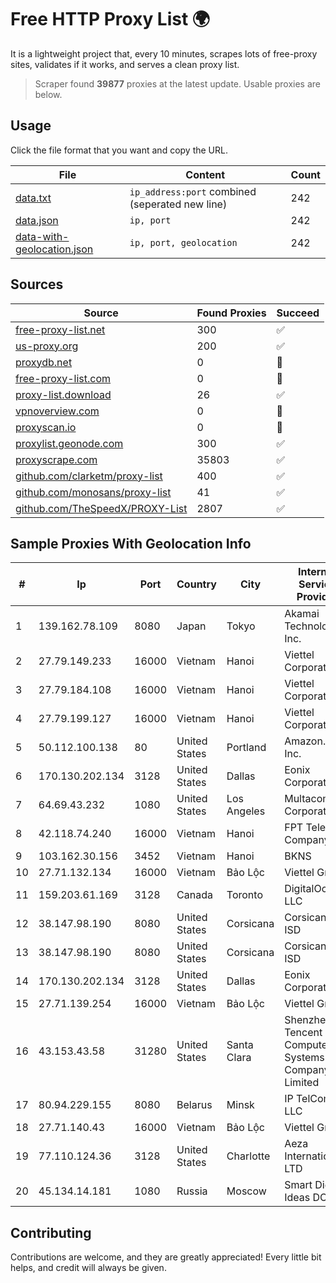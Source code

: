 
# Free HTTP Proxy List 🌍

It is a lightweight project that, every 10 minutes, scrapes lots of free-proxy sites, validates if it works, and serves a clean proxy list.


> Scraper found **39877** proxies at the latest update. Usable proxies are below.

## Usage

Click the file format that you want and copy the URL.


|File|Content|Count|
|----|-------|-----|
|[data.txt](https://raw.githubusercontent.com/themiralay/Proxy-List-World/master/data.txt)|`ip_address:port` combined (seperated new line)|242|
|[data.json](https://raw.githubusercontent.com/themiralay/Proxy-List-World/master/data.json)|`ip, port`|242|
|[data-with-geolocation.json](https://raw.githubusercontent.com/themiralay/Proxy-List-World/master/data-with-geolocation.json)|`ip, port, geolocation`|242|

## Sources

|Source|Found Proxies|Succeed|
|------|-------------|-------|
|[free-proxy-list.net](https://free-proxy-list.net)|300|✅|
|[us-proxy.org](https://www.us-proxy.org)|200|✅|
|[proxydb.net](http://proxydb.net)|0|🚫|
|[free-proxy-list.com](https://free-proxy-list.com/?page=&port=&type%5B%5D=http&type%5B%5D=https&up_time=0&search=Search)|0|🚫|
|[proxy-list.download](https://www.proxy-list.download/HTTP)|26|✅|
|[vpnoverview.com](https://vpnoverview.com/privacy/anonymous-browsing/free-proxy-servers)|0|🚫|
|[proxyscan.io](https://www.proxyscan.io)|0|🚫|
|[proxylist.geonode.com](https://proxylist.geonode.com/api/proxy-list?limit=300&page=1&sort_by=lastChecked&sort_type=desc&protocols=http,https)|300|✅|
|[proxyscrape.com](https://api.proxyscrape.com/v2/?request=displayproxies&protocol=http&timeout=10000&country=all&ssl=all&anonymity=all)|35803|✅|
|[github.com/clarketm/proxy-list](https://raw.githubusercontent.com/clarketm/proxy-list/master/proxy-list-raw.txt)|400|✅|
|[github.com/monosans/proxy-list](https://raw.githubusercontent.com/monosans/proxy-list/main/proxies/http.txt)|41|✅|
|[github.com/TheSpeedX/PROXY-List](https://raw.githubusercontent.com/TheSpeedX/PROXY-List/master/http.txt)|2807|✅|


## Sample Proxies With Geolocation Info

|#|Ip|Port|Country|City|Internet Service Provider|
|-|--|----|-------|----|-------------------------|
|1|139.162.78.109|8080|Japan|Tokyo|Akamai Technologies, Inc.|
|2|27.79.149.233|16000|Vietnam|Hanoi|Viettel Corporation|
|3|27.79.184.108|16000|Vietnam|Hanoi|Viettel Corporation|
|4|27.79.199.127|16000|Vietnam|Hanoi|Viettel Corporation|
|5|50.112.100.138|80|United States|Portland|Amazon.com, Inc.|
|6|170.130.202.134|3128|United States|Dallas|Eonix Corporation|
|7|64.69.43.232|1080|United States|Los Angeles|Multacom Corporation|
|8|42.118.74.240|16000|Vietnam|Hanoi|FPT Telecom Company|
|9|103.162.30.156|3452|Vietnam|Hanoi|BKNS|
|10|27.71.132.134|16000|Vietnam|Bảo Lộc|Viettel Group|
|11|159.203.61.169|3128|Canada|Toronto|DigitalOcean, LLC|
|12|38.147.98.190|8080|United States|Corsicana|Corsicana ISD|
|13|38.147.98.190|8080|United States|Corsicana|Corsicana ISD|
|14|170.130.202.134|3128|United States|Dallas|Eonix Corporation|
|15|27.71.139.254|16000|Vietnam|Bảo Lộc|Viettel Group|
|16|43.153.43.58|31280|United States|Santa Clara|Shenzhen Tencent Computer Systems Company Limited|
|17|80.94.229.155|8080|Belarus|Minsk|IP TelCom LLC|
|18|27.71.140.43|16000|Vietnam|Bảo Lộc|Viettel Group|
|19|77.110.124.36|3128|United States|Charlotte|Aeza International LTD|
|20|45.134.14.181|1080|Russia|Moscow|Smart Digital Ideas DOO|



## Contributing

Contributions are welcome, and they are greatly appreciated! Every
little bit helps, and credit will always be given.

